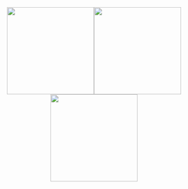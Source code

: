 <div
  align="center"
  style="
    display: flex;
    flex-direction: row;
    flex-wrap: wrap;
    align-items: center;
    justify-content: center;
  "
>
  <img
    height="200em"
    src="https://github-readme-stats.vercel.app/api?username=samuelncaetano&show_icons=true&theme=dark"
  />
  <img
    height="200em"
    src="https://github-readme-stats.vercel.app/api/top-langs/?username=samuelncaetano&layout=donut&theme=dark"
  />
  <img
    height="200em"
    src="https://github-readme-stats.vercel.app/api/wakatime?username=@samuelncaetano&layout=compact&theme=dark"
  />
</div>
